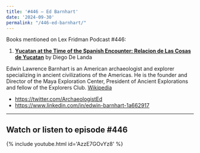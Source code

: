 ```yaml
---
title: '#446 – Ed Barnhart'
date: '2024-09-30'
permalink: "/446-ed-barnhart/"
---
```


Books mentioned on Lex Fridman Podcast #446:

1. <b><a href="https://amzn.to/3ZLTSkk" target="_blank" rel="sponsored noopener noreferrer">Yucatan at the Time of the Spanish Encounter: Relacion de Las Cosas de Yucatan</a></b> by Diego De Landa

<!--more-->

Edwin Lawrence Barnhart is an American archaeologist and explorer specializing in ancient civilizations of the Americas. He is the founder and Director of the Maya Exploration Center, President of Ancient Explorations and fellow of the Explorers Club. <a href="https://en.wikipedia.org/wiki/Ed_Barnhart" target="_blank">Wikipedia</a>

- <a href="https://twitter.com/ArchaeologistEd" target="_blank">https://twitter.com/ArchaeologistEd</a>
- <a href="https://www.linkedin.com/in/edwin-barnhart-1a662917" target="_blank">https://www.linkedin.com/in/edwin-barnhart-1a662917</a>

- - - - - -

## Watch or listen to episode #446

{% include youtube.html id='AzzE7GOvYz8' %}